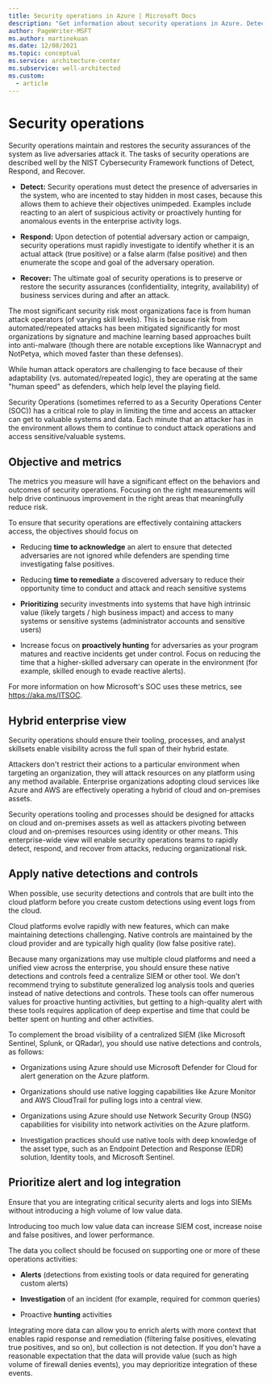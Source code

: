 ```yaml
---
title: Security operations in Azure | Microsoft Docs
description: "Get information about security operations in Azure. Detect, respond, and recover the system when it&apos;s attacked."
author: PageWriter-MSFT
ms.author: martinekuan
ms.date: 12/08/2021
ms.topic: conceptual
ms.service: architecture-center
ms.subservice: well-architected
ms.custom:
  - article
---
```


# Security operations

Security operations maintain and restores the security assurances of the system as live adversaries attack it. The tasks of security operations are described well by the NIST Cybersecurity Framework functions of Detect, Respond, and Recover.

- **Detect:** Security operations must detect the presence of adversaries in the system, who are incented to stay hidden in most cases, because this allows them to achieve their objectives unimpeded. Examples include reacting to an alert of suspicious activity or proactively hunting for anomalous events in the enterprise activity logs.

- **Respond:** Upon detection of potential adversary action or campaign, security operations must rapidly investigate to identify whether it is an actual attack (true positive) or a false alarm (false positive) and then enumerate the scope and goal of the adversary operation.

- **Recover:** The ultimate goal of security operations is to preserve or restore the security assurances (confidentiality, integrity, availability)
    of business services during and after an attack.

The most significant security risk most organizations face is from human attack operators (of varying skill levels). This is because risk from automated/repeated attacks has been mitigated significantly for most organizations by signature and machine learning based approaches built into anti-malware (though there are notable exceptions like Wannacrypt and NotPetya, which moved faster than these defenses).

While human attack operators are challenging to face because of their adaptability (vs. automated/repeated logic), they are operating at the same
&quot;human speed&quot; as defenders, which help level the playing field.

Security Operations (sometimes referred to as a Security Operations Center (SOC)) has a critical role to play in limiting the time and access an attacker can get to valuable systems and data. Each minute that an attacker has in the environment allows them to continue to conduct attack operations and access sensitive/valuable systems.

## Objective and metrics

The metrics you measure will have a significant effect on the behaviors and outcomes of security operations. Focusing on the right measurements will help drive continuous improvement in the right areas that meaningfully reduce risk.

To ensure that security operations are effectively containing attackers access, the objectives should focus on

- Reducing **time to acknowledge** an alert to ensure that detected adversaries are not ignored while defenders are spending time investigating false positives.

- Reducing **time to remediate** a discovered adversary to reduce their opportunity time to conduct and attack and reach sensitive systems

- **Prioritizing** security investments into systems that have high intrinsic value (likely targets / high business impact) and access to many systems or sensitive systems (administrator accounts and sensitive users)

- Increase focus on **proactively hunting** for adversaries as your program matures and reactive incidents get under control. Focus on reducing the time that a higher-skilled adversary can operate in the environment (for example, skilled enough to evade reactive alerts).

For more information on how Microsoft&apos;s SOC uses these metrics, see https://aka.ms/ITSOC.

## Hybrid enterprise view

Security operations should ensure their tooling, processes, and analyst skillsets enable visibility across the full span of their hybrid estate.

Attackers don&apos;t restrict their actions to a particular environment when targeting an organization, they will attack resources on any platform using any method available. Enterprise organizations adopting cloud services like Azure and AWS are effectively operating a hybrid of cloud and on-premises assets.

Security operations tooling and processes should be designed for attacks on cloud and on-premises assets as well as attackers pivoting between cloud and on-premises resources using identity or other means. This enterprise-wide view will enable security operations teams to rapidly detect, respond, and recover from attacks, reducing organizational risk.

## Apply native detections and controls

When possible, use security detections and controls that are built into the cloud platform before you create custom detections using event logs from the cloud.

Cloud platforms evolve rapidly with new features, which can make maintaining detections challenging. Native controls are maintained by the cloud provider and are typically high quality (low false positive rate).

Because many organizations may use multiple cloud platforms and need a unified view across the enterprise, you should ensure these native detections and controls feed a centralize SIEM or other tool. We don&apos;t recommend trying to substitute generalized log analysis tools and queries instead of native detections and controls. These tools can offer numerous values for proactive hunting activities, but getting to a high-quality alert with these tools requires application of deep expertise and time that could be better spent on hunting and other activities.

To complement the broad visibility of a centralized SIEM (like Microsoft Sentinel, Splunk, or QRadar), you should use native detections and controls, as follows:

- Organizations using Azure should use Microsoft Defender for Cloud for alert generation on the Azure platform.

- Organizations should use native logging capabilities like Azure Monitor and AWS CloudTrail for pulling logs into a central view.

- Organizations using Azure should use Network Security Group (NSG)
    capabilities for visibility into network activities on the Azure platform.

- Investigation practices should use native tools with deep knowledge of the asset type, such as an Endpoint Detection and Response (EDR) solution, Identity tools, and Microsoft Sentinel.

## Prioritize alert and log integration

Ensure that you are integrating critical security alerts and logs into SIEMs without introducing a high volume of low value data.

Introducing too much low value data can increase SIEM cost, increase noise and false positives, and lower performance.

The data you collect should be focused on supporting one or more of these operations activities:

- **Alerts** (detections from existing tools or data required for generating custom alerts)

- **Investigation** of an incident (for example, required for common queries)

- Proactive **hunting** activities

Integrating more data can allow you to enrich alerts with more context that enables rapid response and remediation (filtering false positives, elevating true positives, and so on), but collection is not detection. If you don't have a reasonable expectation that the data will provide value (such as high volume of firewall denies events), you may deprioritize integration of these events.
